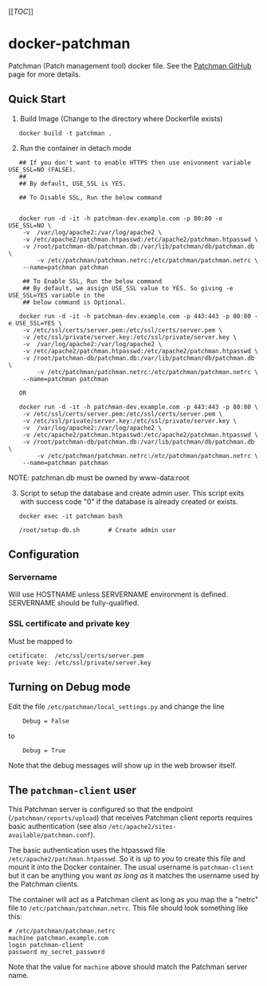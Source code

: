 [[_TOC_]]

# docker-patchman

Patchman (Patch management tool) docker file. See the [Patchman
GitHub](https://github.com/furlongm/patchman) page for more details.

## Quick Start

1. Build Image (Change to the directory where Dockerfile exists)

```
   docker build -t patchman .
```

2. Run the container in detach mode

```
   ## If you don't want to enable HTTPS then use enivonment variable USE_SSL=NO (FALSE).
   ##
   ## By default, USE_SSL is YES.

   ## To Disable SSL, Run the below command


   docker run -d -it -h patchman-dev.example.com -p 80:80 -e USE_SSL=NO \
	-v  /var/log/apache2:/var/log/apache2 \
	-v /etc/apache2/patchman.htpasswd:/etc/apache2/patchman.htpasswd \
	-v /root/patchman-db/patchman.db:/var/lib/patchman/db/patchman.db \
        -v /etc/patchman/patchman.netrc:/etc/patchman/patchman.netrc \
	--name=patchman patchman

    ## To Enable SSL, Run the below command
    ## By default, we assign USE_SSL value to YES. So giving -e USE_SSL=YES variable in the
    ## below command is Optional.

   docker run -d -it -h patchman-dev.example.com -p 443:443 -p 80:80 -e USE_SSL=YES \
	-v /etc/ssl/certs/server.pem:/etc/ssl/certs/server.pem \
	-v /etc/ssl/private/server.key:/etc/ssl/private/server.key \
	-v  /var/log/apache2:/var/log/apache2 \
	-v /etc/apache2/patchman.htpasswd:/etc/apache2/patchman.htpasswd \
	-v /root/patchman-db/patchman.db:/var/lib/patchman/db/patchman.db \
        -v /etc/patchman/patchman.netrc:/etc/patchman/patchman.netrc \
	--name=patchman patchman

   OR

   docker run -d -it -h patchman-dev.example.com -p 443:443 -p 80:80 \
	-v /etc/ssl/certs/server.pem:/etc/ssl/certs/server.pem \
	-v /etc/ssl/private/server.key:/etc/ssl/private/server.key \
	-v  /var/log/apache2:/var/log/apache2 \
	-v /etc/apache2/patchman.htpasswd:/etc/apache2/patchman.htpasswd \
	-v /root/patchman-db/patchman.db:/var/lib/patchman/db/patchman.db \
        -v /etc/patchman/patchman.netrc:/etc/patchman/patchman.netrc \
	--name=patchman patchman

```

   NOTE: patchman.db must be owned by www-data:root

3. Script to setup the database and create admin user. This script exits with success
   code "0" if the database is already created or exists.
```
   docker exec -it patchman bash

   /root/setup-db.sh 		# Create admin user
```

## Configuration

### Servername

Will use HOSTNAME unless SERVERNAME environment is defined. SERVERNAME
should be fully-qualified.

### SSL certificate and private key

Must be mapped to

    cetificate:  /etc/ssl/certs/server.pem
    private key: /etc/ssl/private/server.key


## Turning on Debug mode

Edit the file `/etc/patchman/local_settings.py` and change the line
```
    Debug = False
```
to
```
    Debug = True
```
Note that the debug messages will show up in the web browser itself.

## The `patchman-client` user

This Patchman server is configured so that the endpoint
(`/patchman/reports/upload`) that receives Patchman client reports
requires basic authentication (see also
`/etc/apache2/sites-available/patchman.conf`).

The basic authentication uses the htpasswd file
`/etc/apache2/patchman.htpasswd`. So it is up to _you_ to create this file
and mount it into the Docker container. The usual username is
`patchman-client` but it can be anything you want _as long as_ it matches
the username used by the Patchman clients.

The container will act as a Patchman client as long as you map the a
"netrc" file to `/etc/patchman/patchman.netrc`. This file should look
something like this:
```
# /etc/patchman/patchman.netrc
machine patchman.example.com
login patchman-client
password my_secret_password
```
Note that the value for `machine` above should match the Patchman server name.
